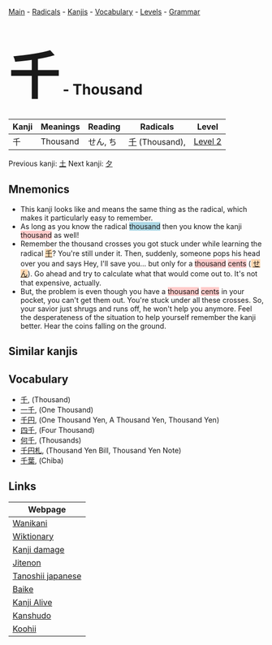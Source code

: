 <style> bigfont {font-size: 100px}</style>
[Main](../index.md) -
[Radicals](../radicals.md) -
[Kanjis](../kanjis.md) -
[Vocabulary](../vocabulary.md) -
[Levels](../levels.md) -
[Grammar](../grammar.md)
# <bigfont> 千</bigfont> - Thousand 

| Kanji | Meanings | Reading | Radicals | Level |
| --- | --- | --- | --- | --- |
| 千 | Thousand | せん, ち | [千](../radicals/千.md) (Thousand),  | [Level 2](../levels/wk_level2.md) |

Previous kanji: [土](土.md) Next kanji: [夕](夕.md) 

## Mnemonics
 * This kanji looks like and means the same thing as the radical, which makes it particularly easy to remember.
* As long as you know the radical <span style="background-color:#ADD8E6"> thousand</span> then you know the kanji <span style="background-color:#ffcccb"> thousand</span> as well!
* Remember the thousand crosses you got stuck under while learning the radical <span style="background-color:#fed8b1"> [千](https://jisho.org/search/千)</span>? You're still under it. Then, suddenly, someone pops his head over you and says Hey, I'll save you... but only for a <span style="background-color:#ffcccb"> thousand</span> <span style="background-color:#ffcccb"> cents</span> (<span style="background-color:#fed8b1"> [せん](https://jisho.org/search/せん)</span>). Go ahead and try to calculate what that would come out to. It's not that expensive, actually.
* But, the problem is even though you have a <span style="background-color:#ffcccb"> thousand</span> <span style="background-color:#ffcccb"> cents</span> in your pocket, you can't get them out. You're stuck under all these crosses. So, your savior just shrugs and runs off, he won't help you anymore. Feel the desperateness of the situation to help yourself remember the kanji better. Hear the coins falling on the ground.


## Similar kanjis
 


## Vocabulary
 * [千](../vocabulary/千.md), (Thousand)
* [一千](../vocabulary/千.md), (One Thousand)
* [千円](../vocabulary/千.md), (One Thousand Yen, A Thousand Yen, Thousand Yen)
* [四千](../vocabulary/千.md), (Four Thousand)
* [何千](../vocabulary/千.md), (Thousands)
* [千円札](../vocabulary/千.md), (Thousand Yen Bill, Thousand Yen Note)
* [千葉](../vocabulary/千.md), (Chiba)



## Links 

| Webpage |
| --- |
| [Wanikani          ](https://www.wanikani.com/kanji/千) |
| [Wiktionary        ](https://en.wiktionary.org/wiki/千) |
| [Kanji damage      ](http://www.kanjidamage.com/kanji/search?utf8=✓&q=千) |
| [Jitenon           ](https://jitenon.com/kanji/千) |
| [Tanoshii japanese ](https://www.tanoshiijapanese.com/dictionary/kanji.cfm?k=千) |
| [Baike             ](https://baike.baidu.com/item/千) |
| [Kanji Alive       ](https://app.kanjialive.com/千) |
| [Kanshudo          ](https://www.kanshudo.com/searchmn?q=千) |
| [Koohii            ](https://kanji.koohii.com/study/kanji/千) |
